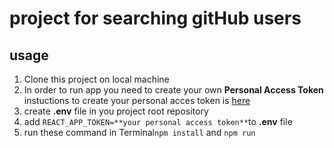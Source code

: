 # project for searching gitHub users
## usage
1. Clone this project on local machine
2. In order to run app you need to create your own **Personal Access Token** <br>
   instuctions to create your personal acces token is  [here](https://docs.github.com/en/free-pro-team@latest/github/authenticating-to-github/creating-a-personal-access-token)
3. create **.env** file in you project root repository
4. add `REACT_APP_TOKEN=**your personal access token**`to **.env** file
5. run these command in Terminal`npm install` and `npm run`
